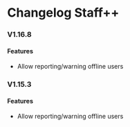 # Changelog Staff++

### V1.16.8
#### Features
- Allow reporting/warning offline users

### V1.15.3
#### Features
- Allow reporting/warning offline users

